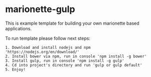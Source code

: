 # marionette-gulp

This is example template for building your own marionette based applications.

To run template please follow next steps:

    1. Download and install nodejs and npm 'https://nodejs.org/en/download/'
    2. Install bower via npm, run in console 'npm install -g bower'
    3. Install gulp, run in console 'npm install -g gulp'
    4. Cd into project's directory and run 'gulp or gulp default'
    5. Enjoy!